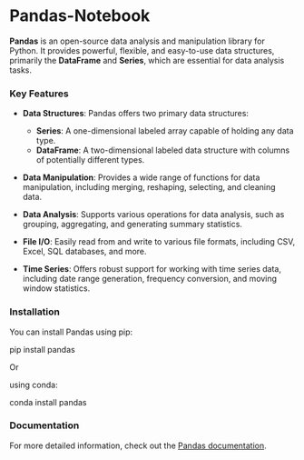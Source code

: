 # Pandas-Notebook


**Pandas** is an open-source data analysis and manipulation library for Python. It provides powerful, flexible, and easy-to-use data structures, primarily the **DataFrame** and **Series**, which are essential for data analysis tasks.

### Key Features

- **Data Structures**: Pandas offers two primary data structures:
  - **Series**: A one-dimensional labeled array capable of holding any data type.
  - **DataFrame**: A two-dimensional labeled data structure with columns of potentially different types.

- **Data Manipulation**: Provides a wide range of functions for data manipulation, including merging, reshaping, selecting, and cleaning data.
- **Data Analysis**: Supports various operations for data analysis, such as grouping, aggregating, and generating summary statistics.
- **File I/O**: Easily read from and write to various file formats, including CSV, Excel, SQL databases, and more.
- **Time Series**: Offers robust support for working with time series data, including date range generation, frequency conversion, and moving window statistics.

### Installation

You can install Pandas using pip:

pip install pandas

Or 

using conda:

conda install pandas



### Documentation

For more detailed information, check out the [Pandas documentation](https://pandas.pydata.org/docs/).


